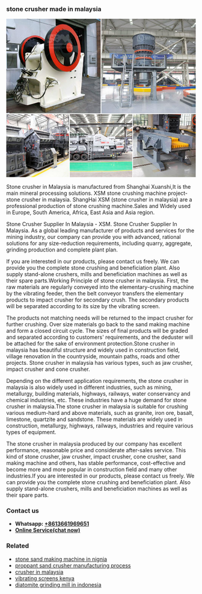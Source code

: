 <h3>stone crusher made in malaysia</h3><img src='1708408655.jpg' alt=''><p>Stone crusher in Malaysia is manufactured from Shanghai Xuanshi,It is the main mineral processing solutions. XSM stone crushing machine project-stone crusher in malaysia. ShangHai XSM (stone crusher in malaysia) are a professional production of stone crushing machine.Sales and Widely used in Europe, South America, Africa, East Asia and Asia region.</p><p>Stone Crusher Supplier In Malaysia - XSM. Stone Crusher Supplier In Malaysia. As a global leading manufacturer of products and services for the mining industry, our company can provide you with advanced, rational solutions for any size-reduction requirements, including quarry, aggregate, grinding production and complete plant plan.</p><p>If you are interested in our products, please contact us freely. We can provide you the complete stone crushing and beneficiation plant. Also supply stand-alone crushers, mills and beneficiation machines as well as their spare parts.Working Principle of stone crusher in malaysia. First, the raw materials are regularly conveyed into the elementary-crushing machine by the vibrating feeder, then the belt conveyor transfers the elementary products to impact crusher for secondary crush. The secondary products will be separated according to its size by the vibrating screen.</p><p>The products not matching needs will be returned to the impact crusher for further crushing. Over size materials go back to the sand making machine and form a closed circuit cycle. The sizes of final products will be graded and separated according to customers' requirements, and the deduster will be attached for the sake of environment protection.Stone crusher in malaysia has beautiful structure and widely used in construction field, village renovation in the countryside, mountain paths, roads and other projects. Stone crusher in malaysia has various types, such as jaw crusher, impact crusher and cone crusher.</p><p>Depending on the different application requirements, the stone crusher in malaysia is also widely used in different industries, such as mining, metallurgy, building materials, highways, railways, water conservancy and chemical industries, etc. These industries have a huge demand for stone crusher in malaysia.The stone crusher in malaysia is suitable for crushing various medium-hard and above materials, such as granite, iron ore, basalt, limestone, quartzite and sandstone. These materials are widely used in construction, metallurgy, highways, railways, industries and require various types of equipment.</p><p>The stone crusher in malaysia produced by our company has excellent performance, reasonable price and considerate after-sales service. This kind of stone crusher, jaw crusher, impact crusher, cone crusher, sand making machine and others, has stable performance, cost-effective and become more and more popular in construction field and many other industries.If you are interested in our products, please contact us freely. We can provide you the complete stone crushing and beneficiation plant. Also supply stand-alone crushers, mills and beneficiation machines as well as their spare parts.</p><h3>Contact us</h3><ul><li><strong>Whatsapp:&nbsp;<a href="https://wa.me/8613661969651">+8613661969651</a></strong></li><li><a href="https://swt.shibang-china.com/?git&amp;zhl&amp;stone crusher made in malaysia"><strong>Online Service(chat now)</strong></a></li></ul><h3>Related</h3><ul><li><a href='stone sand making machine in nignia.md'>stone sand making machine in nignia</a></li><li><a href='proppant sand crusher manufacturing process.md'>proppant sand crusher manufacturing process</a></li><li><a href='crusher in malaysia.md'>crusher in malaysia</a></li><li><a href='vibrating screens kenya.md'>vibrating screens kenya</a></li><li><a href='diatomite grinding mill in indonesia.md'>diatomite grinding mill in indonesia</a></li></ul>